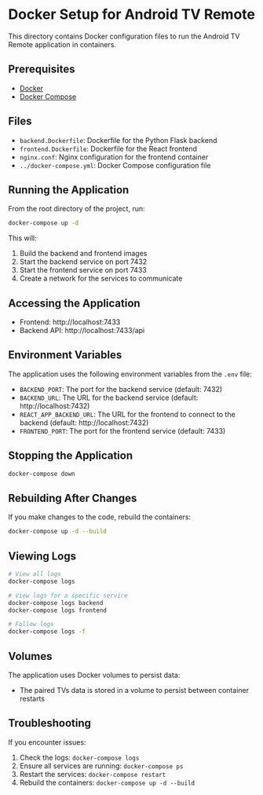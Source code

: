 # Docker Setup for Android TV Remote

This directory contains Docker configuration files to run the Android TV Remote application in containers.

## Prerequisites

- [Docker](https://docs.docker.com/get-docker/)
- [Docker Compose](https://docs.docker.com/compose/install/)

## Files

- `backend.Dockerfile`: Dockerfile for the Python Flask backend
- `frontend.Dockerfile`: Dockerfile for the React frontend
- `nginx.conf`: Nginx configuration for the frontend container
- `../docker-compose.yml`: Docker Compose configuration file

## Running the Application

From the root directory of the project, run:

```bash
docker-compose up -d
```

This will:
1. Build the backend and frontend images
2. Start the backend service on port 7432
3. Start the frontend service on port 7433
4. Create a network for the services to communicate

## Accessing the Application

- Frontend: http://localhost:7433
- Backend API: http://localhost:7433/api

## Environment Variables

The application uses the following environment variables from the `.env` file:

- `BACKEND_PORT`: The port for the backend service (default: 7432)
- `BACKEND_URL`: The URL for the backend service (default: http://localhost:7432)
- `REACT_APP_BACKEND_URL`: The URL for the frontend to connect to the backend (default: http://localhost:7432)
- `FRONTEND_PORT`: The port for the frontend service (default: 7433)

## Stopping the Application

```bash
docker-compose down
```

## Rebuilding After Changes

If you make changes to the code, rebuild the containers:

```bash
docker-compose up -d --build
```

## Viewing Logs

```bash
# View all logs
docker-compose logs

# View logs for a specific service
docker-compose logs backend
docker-compose logs frontend

# Follow logs
docker-compose logs -f
```

## Volumes

The application uses Docker volumes to persist data:

- The paired TVs data is stored in a volume to persist between container restarts

## Troubleshooting

If you encounter issues:

1. Check the logs: `docker-compose logs`
2. Ensure all services are running: `docker-compose ps`
3. Restart the services: `docker-compose restart`
4. Rebuild the containers: `docker-compose up -d --build`